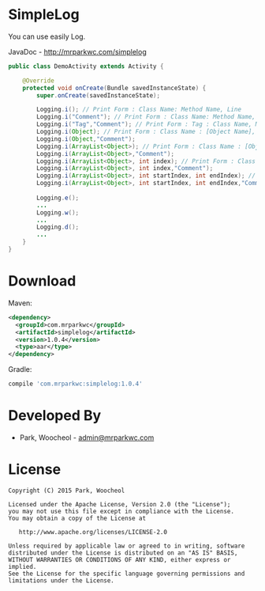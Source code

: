 # SimpleLog

You can use easily Log.

JavaDoc - <http://mrparkwc.com/simplelog>

```java
public class DemoActivity extends Activity {

    @Override
    protected void onCreate(Bundle savedInstanceState) {
        super.onCreate(savedInstanceState);

        Logging.i(); // Print Form : Class Name: Method Name, Line
        Logging.i("Comment"); // Print Form : Class Name: Method Name, Line, Comment
        Logging.i("Tag","Comment"); // Print Form : Tag : Class Name, Method Name, Line, Comment
        Logging.i(Object); // Print Form : Class Name : [Object Name], Variable Name, Value
        Logging.i(Object,"Comment");
        Logging.i(ArrayList<Object>); // Print Form : Class Name : [Object Name] [ArrayList Index], Variable Name, Value
        Logging.i(ArrayList<Object>,"Comment");
        Logging.i(ArrayList<Object>, int index); // Print Form : Class Name : [Object Name] [ArrayList Index], Variable Name, Value
        Logging.i(ArrayList<Object>, int index,"Comment");
        Logging.i(ArrayList<Object>, int startIndex, int endIndex); // Print Form : Class Name : [Object Name] [ArrayList Index], Variable Name, Value
        Logging.i(ArrayList<Object>, int startIndex, int endIndex,"Comment");
        
        Logging.e();
        ...
        Logging.w();
        ...
        Logging.d();
        ...
    }
}
```
Download
============
Maven:
```xml
<dependency>
  <groupId>com.mrparkwc</groupId>
  <artifactId>simplelog</artifactId>
  <version>1.0.4</version>
  <type>aar</type>
</dependency>
```
Gradle:
```groovy
compile 'com.mrparkwc:simplelog:1.0.4'
```
Developed By
============

* Park, Woocheol - <admin@mrparkwc.com>



License
=======

    Copyright (C) 2015 Park, Woocheol

    Licensed under the Apache License, Version 2.0 (the "License");
    you may not use this file except in compliance with the License.
    You may obtain a copy of the License at

       http://www.apache.org/licenses/LICENSE-2.0

    Unless required by applicable law or agreed to in writing, software
    distributed under the License is distributed on an "AS IS" BASIS,
    WITHOUT WARRANTIES OR CONDITIONS OF ANY KIND, either express or implied.
    See the License for the specific language governing permissions and
    limitations under the License.
